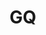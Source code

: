 ---
facebook: https://facebook.com/gq
instagram: https://instagram.com/gq
logohandle: gq
pinterest: https://pinterest.com/gqmagazine
sort: gq
title: GQ
twitter: https://x.com/gqmagazine
website: https://www.gq.com/
wikipedia: https://en.wikipedia.org/wiki/GQ
youtube: https://youtube.com/user/gqvideos
---